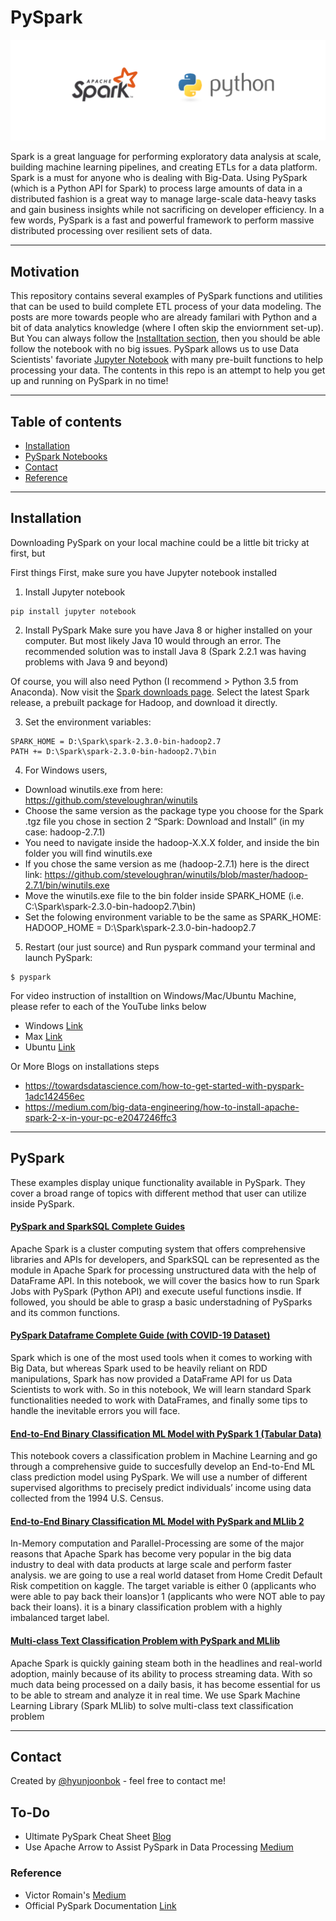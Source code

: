 # PySpark

![logo](./img/spark.png)

Spark is a great language for performing exploratory data analysis at scale, building machine learning pipelines, and creating ETLs for a data platform. Spark is a must for anyone who is dealing with Big-Data. Using PySpark (which is a Python API for Spark) to process large amounts of data in a distributed fashion is a great way to manage large-scale data-heavy tasks and gain business insights while not sacrificing on developer efficiency. In a few words, PySpark is a fast and powerful framework to perform massive distributed processing over resilient sets of data.

<hr>

## Motivation

This repository contains several examples of PySpark functions and utilities that can be used to build complete ETL process of your data modeling. The posts are more towards people who are already familari with Python and a bit of data analytics knowledge (where I often skip the enviornment set-up). But You can always follow the [Installtation section](Installation), then you should be able follow the notebook with no big issues. PySpark allows us to use Data Scientists' favoriate [Jupyter Notebook](https://jupyter.org/) with many pre-built functions to help processing your data. The contents in this repo is an attempt to help you get up and running on PySpark in no time!

<hr>

## Table of contents
* [Installation](#Installation)
* [PySpark Notebooks](#PySpark)
* [Contact](#Contact)
* [Reference](#Reference)

<hr>

## Installation

Downloading PySpark on your local machine could be a little bit tricky at first, but 

First things First, make sure you have Jupyter notebook installed

1. Install Jupyter notebook

```
pip install jupyter notebook
```

2. Install PySpark
Make sure you have Java 8 or higher installed on your computer. 
But most likely Java 10 would through an error. The recommended solution was to install Java 8 (Spark 2.2.1 was having problems with Java 9 and beyond)

Of course, you will also need Python (I recommend > Python 3.5 from Anaconda).
Now visit the [Spark downloads page](http://spark.apache.org/downloads.html). Select the latest Spark release, a prebuilt package for Hadoop, and download it directly.


3. Set the environment variables:

```
SPARK_HOME = D:\Spark\spark-2.3.0-bin-hadoop2.7
PATH += D:\Spark\spark-2.3.0-bin-hadoop2.7\bin
```

4. For Windows users,
- Download winutils.exe from here: https://github.com/steveloughran/winutils
- Choose the same version as the package type you choose for the Spark .tgz file you chose in section 2 “Spark: Download and Install” (in my case: hadoop-2.7.1)
- You need to navigate inside the hadoop-X.X.X folder, and inside the bin folder you will find winutils.exe
- If you chose the same version as me (hadoop-2.7.1) here is the direct link: https://github.com/steveloughran/winutils/blob/master/hadoop-2.7.1/bin/winutils.exe
- Move the winutils.exe file to the bin folder inside SPARK_HOME (i.e. C:\Spark\spark-2.3.0-bin-hadoop2.7\bin)
- Set the folowing environment variable to be the same as SPARK_HOME:
HADOOP_HOME = D:\Spark\spark-2.3.0-bin-hadoop2.7


5. Restart (our just source) and Run pyspark command your terminal and launch PySpark:
```
$ pyspark
```

For video instruction of installtion on Windows/Mac/Ubuntu Machine, please refer to each of the YouTube links below
- Windows [Link](https://medium.com/@GalarnykMichael/install-spark-on-windows-pyspark-4498a5d8d66c)
- Max [Link](https://medium.com/@GalarnykMichael/install-spark-on-mac-pyspark-453f395f240b)
- Ubuntu [Link](https://medium.com/@GalarnykMichael/install-spark-on-ubuntu-pyspark-231c45677de0)

Or More Blogs on installations steps
- https://towardsdatascience.com/how-to-get-started-with-pyspark-1adc142456ec
- https://medium.com/big-data-engineering/how-to-install-apache-spark-2-x-in-your-pc-e2047246ffc3


<hr>

## PySpark

These examples display unique functionality available in PySpark. They cover a broad range of topics with different method that user can utilize inside PySpark.


   #### [PySpark and SparkSQL Complete Guides](https://github.com/hyunjoonbok/amazon-sagemaker/blob/master/Unsupervised%20Anomaly%20Detection%20in%20Amazon%20SageMaker%20(IP%20address%20detection).ipynb) 
   <p>
    Apache Spark is a cluster computing system that offers comprehensive libraries and APIs for developers, and SparkSQL can be represented as the module in Apache Spark for processing unstructured data with the help of DataFrame API. In this notebook, we will cover the basics how to run Spark Jobs with PySpark (Python API) and execute useful functions insdie. If followed, you should be able to grasp a basic understadning of PySparks and its common functions. 
	</p>
  
   #### [PySpark Dataframe Complete Guide (with COVID-19 Dataset)](https://github.com/hyunjoonbok/amazon-sagemaker/blob/master/Unsupervised%20Anomaly%20Detection%20in%20Amazon%20SageMaker%20(IP%20address%20detection).ipynb) 
   <p>
    Spark which is one of the most used tools when it comes to working with Big Data, but whereas Spark used to be heavily reliant on RDD manipulations, Spark has now provided a DataFrame API for us Data Scientists to work with. So in this notebook, We will learn standard Spark functionalities needed to work with DataFrames, and finally some tips to handle the inevitable errors you will face.
	</p>

   #### [End-to-End Binary Classification ML Model with PySpark 1 (Tabular Data)](https://github.com/hyunjoonbok/amazon-sagemaker/blob/master/Unsupervised%20Anomaly%20Detection%20in%20Amazon%20SageMaker%20(IP%20address%20detection).ipynb) 
   <p>
    This notebook covers a classification problem in Machine Learning and go through a comprehensive guide to succesfully develop an End-to-End ML class prediction model using PySpark. We will use a number of different supervised algorithms to precisely predict individuals’ income using data collected from the 1994 U.S. Census.
	</p>
  
   #### [End-to-End Binary Classification ML Model with PySpark and MLlib 2](https://github.com/hyunjoonbok/amazon-sagemaker/blob/master/Unsupervised%20Anomaly%20Detection%20in%20Amazon%20SageMaker%20(IP%20address%20detection).ipynb) 
   <p>
    In-Memory computation and Parallel-Processing are some of the major reasons that Apache Spark has become very popular in the big data industry to deal with data products at large scale and perform faster analysis. we are going to use a real world dataset from Home Credit Default Risk competition on kaggle. The target variable is either 0 (applicants who were able to pay back their loans)or 1 (applicants who were NOT able to pay back their loans). it is a binary classification problem with a highly imbalanced target label.
	</p>
  
   #### [Multi-class Text Classification Problem with PySpark and MLlib](https://github.com/hyunjoonbok/amazon-sagemaker/blob/master/Unsupervised%20Anomaly%20Detection%20in%20Amazon%20SageMaker%20(IP%20address%20detection).ipynb) 
   <p>
    Apache Spark is quickly gaining steam both in the headlines and real-world adoption, mainly because of its ability to process streaming data. With so much data being processed on a daily basis, it has become essential for us to be able to stream and analyze it in real time. We use Spark Machine Learning Library (Spark MLlib) to solve multi-class text classification problem
	</p>  

<hr>

## Contact
Created by [@hyunjoonbok](https://www.linkedin.com/in/hyunjoonbok/) - feel free to contact me!


## To-Do 
- Ultimate PySpark Cheat Sheet [Blog](https://towardsdatascience.com/ultimate-pyspark-cheat-sheet-7d3938d13421)
- Use Apache Arrow to Assist PySpark in Data Processing [Medium](https://medium.com/datadriveninvestor/use-apache-arrow-to-assist-pyspark-in-data-processing-6c1cce134306)


### Reference 
- Victor Romain's [Medium](https://towardsdatascience.com/@rromanss23?source=post_page-----485fb3c94e5e----------------------)
- Official PySpark Documentation [Link](https://spark.apache.org/docs/latest/api/python/index.html)
